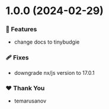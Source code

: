 # 1.0.0 (2024-02-29)


### 🚀 Features

- change docs to tinybudgie


### 🩹 Fixes

- downgrade nx/js version to 17.0.1


### ❤️  Thank You

- temarusanov